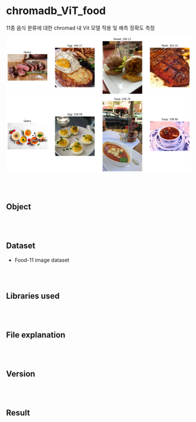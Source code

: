 # chromadb_ViT_food

11종 음식 분류에 대한 chromad 내 Vit 모델 적용 및 예측 정확도 측정

<img src="image/result_food_meat.png">
<img src="image/result_food_soup.png">


<br /><br /> 
## Object

<br /><br /> 
## Dataset

- Food-11 image dataset

<br /><br /> 
## Libraries used

<br /><br /> 
## File explanation

<br /><br /> 
## Version

<br /><br /> 
## Result
